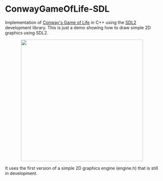 # ConwayGameOfLife-SDL

Implementation of [Conway's Game of Life](https://en.wikipedia.org/wiki/Conway%27s_Game_of_Life) in C++ using the [SDL2](https://www.libsdl.org/) development library.
This is just a demo showing how to draw simple 2D graphics using SDL2.
<p align="center">
  <img width="400" height="400" src="https://i.imgur.com/s2SkU8I.gif">
</p>

It uses the first version of a simple 2D graphics engine (engine.h) that is still in development.
